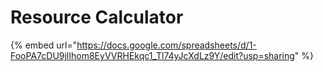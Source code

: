 # Resource Calculator

{% embed url="https://docs.google.com/spreadsheets/d/1-FooPA7cDU9jlIhom8EyVVRHEkqc1_Tl74yJcXdLz9Y/edit?usp=sharing" %}
